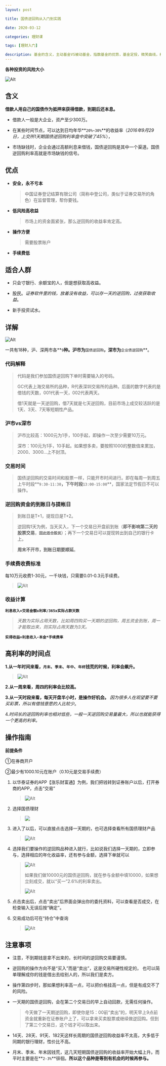 ```yaml
---
layout: post

title: 国债逆回购从入门到实践

date: 2020-03-12

categories: 理财课

tags: [理财入门]

description: 基金的含义，主动基金VS被动基金，指数基金的优势，基金定投，微笑曲线，根据估值来定投
---
```




**各种投资的风险大小**

 ![Alt](https://user-images.githubusercontent.com/35519242/76495898-c60cd300-6472-11ea-8811-c678a8c49777.png)



## 含义

**借款人用自己的国债作为抵押来获得借款，到期后还本息。**

- 借款人一般是大企业，资产至少300万。

- 在某些时间节点，可以达到日均年华**`20%~30%`**的收益率（*2016年9月29日，上交所1天期国债逆回购利率盘中突破了45%*），

- 市场缺钱时，企业会通过高额利息来借钱，国债逆回购是其中一个渠道。国债逆回购利率高就是市场缺钱的信号。

## 优点

- **安全，永不亏本**

  > 中国证券登记结算有限公司（简称中登公司，类似于证券交易所的角色）在监督管理，帮你要钱。

- **低风险高收益**

  > 市场上的资金面紧张，那么逆回购的收益率肯定高。

- **操作方便**

  > 需要股票账户

- **手续费低**

## 适合人群

- 只会寸银行、余额宝的人，但是想获取高收益。
- 股民。*证券软件里的钱，放着没有收益，可以存一天的逆回购，过夜获取收益*。

- 新手投资试水。

## 详解

![Alt](https://user-images.githubusercontent.com/35519242/76496798-bee6c480-6474-11ea-8c6b-3cabc3adb4db.jpg)

一共有18种，沪、深两市各**`9`**种。沪市为**`国债逆回购`**，深市为**`企业债逆回购`**。

### 代码解释 

> 代码是我们参加国债逆回购下单时需要输入的号码。
>
> GC代表上海交易所的品种，R代表深圳交易所的品种。后面的数字代表的是借钱的天数，001代表一天，002代表两天。
>
> 借1天就是一天逆回购，借7天就是七天逆回购，目前市场上成交较活跃的是1天、3天、7天等短期性产品。

### 沪市vs深市 

> 沪市比较高：1000元为1手，100手起，即操作一次至少需要10万元。
>
> 深市：100元为1手，10手起。如果想多卖，要按照1000的整数倍来累加，2000、3000…上不封顶。

### 交易时间

> 国债逆回购的交易时间和股票一样，只能开市时间进行。即在每周一到周五上午时段**`9:30-11:30`**，下午时段**`13:00-15:00`**，国家法定节假日不可以操作。

### 逆回购资金的到账日与提帐日

> 到账日是T+1，提现日是T+2。
>
> 逆回购1天为例，当天买入，下一个交易日开盘前到账（**即不影响第二天的股票交易**，**`因此适合股民`**）；再下一个交易日可以提现转出到自己的银行卡上。
>
> **周末不开市，到账日期要顺延**。

### 手续费收费标准

每10万元收费1-30元，一千块钱，只需要0.01-0.3元手续费。

> ![Alt](https://user-images.githubusercontent.com/35519242/76497519-16d1fb00-6476-11ea-8d5c-69a5ba25563f.png) 

### 收益计算

**`利息收入=交易金额x利率/365x实际占款天数`**   

>*天数为实际占用天数，比如周四购买一天期的逆回购，周五资金到账，周一才能取出来，则实际占用天数为3天。*

**`实得收益=利息收入-本金*手续费率`**

## 高利率的时间点

**1.从一年时间来看，`月末`、`季末`、`年中`、`年终`钱荒的时候，利率会飙升。**

> ![Alt](https://user-images.githubusercontent.com/35519242/76498492-f6a33b80-6477-11ea-9be0-e38be0c34787.png)

**2.从一周来看，周四的利率会比较高。**

**3.从一天时段来看，每天开盘半小时，是操作好机会。** *因为很多人在观望要不要买彩票，所以有借钱意愿的人比较少*。

4.*时间长的逆回购利率也相对低些，一般一天逆回购交易量最大，所以也就能获得一个更高的利率。*

## 操作指南

**前提条件**

①在券商开户

②最少有1000.10元在账户（0.10元是交易手续费）

1. 以华泰证券的APP【涨乐财富通】为例，我们把钱转到证券账户以后，打开券商的APP，点击“交易”

   >![Alt](https://user-images.githubusercontent.com/35519242/76506011-65d35c80-6485-11ea-98ab-95e071875f37.png)

2. 选择国债理财

   >![](https://user-images.githubusercontent.com/35519242/76506270-d8dcd300-6485-11ea-9382-deb63005a5ab.png)

3. 进入了以后，可以直接点击选择一天期的，也可选择查看所有国债理财产品

   > ![Alt](https://user-images.githubusercontent.com/35519242/76506477-31ac6b80-6486-11ea-826d-64a3faa785b6.png)

4. 选择我们要操作的逆回购品种进入就行，比如说我们选择一天期的，立即参与，选择相应的年化收益率，还有参与金额，选择下单就可以

   >![Alt](https://user-images.githubusercontent.com/35519242/76506693-8bad3100-6486-11ea-9705-28598cc44674.png)
   >
   >如果我们做10000元的国债逆回购，就在参与金额中填10000，如果想立刻成交，就以“买一”2.6%的利率卖出。
   >
   >![Alt](https://user-images.githubusercontent.com/35519242/76506998-0413f200-6487-11ea-8143-a1d85a86dd2e.png)

5. 点击卖出后，点击“卖出”后界面会弹出你的委托资料，可以查看是否成交，在检查输入无误后按“确定”。

6. 交易成功后可在“持仓”中查询

   >![Alt](https://user-images.githubusercontent.com/35519242/76507219-5fde7b00-6487-11ea-8508-260f72bad34a.png)

## 注意事项

- 注意，不到期钱是拿不出来的，长时间的逆回购交易要谨慎。

- 逆回购的操作方向不是“买入”而是“卖出”，这是交易所硬性规定的， 也可以简单理解成你的钱是借出去给别人的，所以我们是卖方。

- 操作第四步时，那如果想利率高一点，可以把价格挂高一点，但是有成交不了的风险。

- 一天期的国债逆回购，会在第二个交易日的早上自动回款，无需任何操作。

  > 今天做了一天期逆回购，即使你是15：00前“卖出”的，明天早上9点前资金就重新在证券账户上了，可以拿来买卖股票或继续做逆回购。但到了第三个交易日，这个钱才可以取出来。

- 14天、28天、91天、182天这样长周期的国债逆回购收益率不太高，大多低于同期的银行理财，性价比不高。
- 月末、季末、年末因钱荒，这几天短期国债逆回购的收益率开始大幅上升。而平时主要是在**`2-3%`**徘徊。**所以这个品种是等到有机会的时候再参与。**

